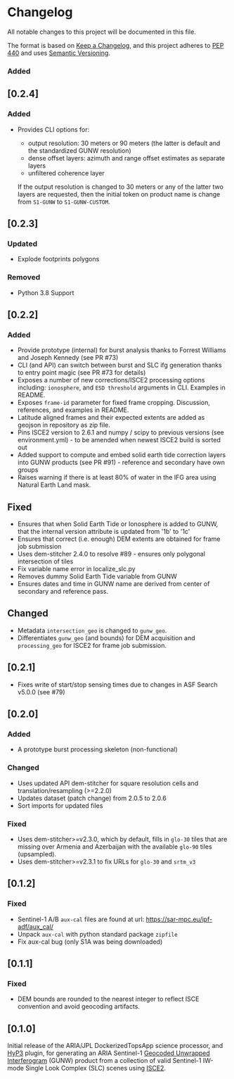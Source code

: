 # Changelog

All notable changes to this project will be documented in this file.

The format is based on [Keep a Changelog](https://keepachangelog.com/en/1.0.0/),
and this project adheres to [PEP 440](https://www.python.org/dev/peps/pep-0440/)
and uses [Semantic Versioning](https://semver.org/spec/v2.0.0.html).

### Added

## [0.2.4]

### Added
* Provides CLI options for:
  - output resolution: 30 meters or 90 meters (the latter is default and the standardized GUNW resolution)
  - dense offset layers: azimuth and range offset estimates as separate layers
  - unfiltered coherence layer

   If the output resolution is changed to 30 meters or any of the latter two layers are requested, then the initial token on product name is change from `S1-GUNW` to `S1-GUNW-CUSTOM`.

## [0.2.3]

### Updated
* Explode footprints polygons

### Removed
* Python 3.8 Support

## [0.2.2]

### Added
* Provide prototype (internal) for burst analysis thanks to Forrest Williams and Joseph Kennedy (see PR #73)
* CLI (and API) can switch between burst and SLC ifg generation thanks to entry point magic (see PR #73 for details)
* Exposes a number of new corrections/ISCE2 processing options including: `ionosphere`, and `ESD threshold` arguments in CLI. Examples in README.
* Exposes `frame-id` parameter for fixed frame cropping. Discussion, references, and examples in README.
* Latitude aligned frames and their expected extents are added as geojson in repository as zip file.
* Pins ISCE2 version to 2.6.1 and numpy / scipy to previous versions (see environment.yml) - to be amended when newest ISCE2 build is sorted out
* Added support to compute and embed solid earth tide correction layers into GUNW products (see PR #91) - reference and secondary have own groups
* Raises warning if there is at least 80% of water in the IFG area using Natural Earth Land mask.

## Fixed
* Ensures that when Solid Earth Tide or Ionosphere is added to GUNW, that the internal version attribute is updated from '1b' to '1c'
* Ensures that correct (i.e. enough) DEM extents are obtained for frame job submission
* Uses dem-stitcher 2.4.0 to resolve #89 - ensures only polygonal intersection of tiles
* Fix variable name error in localize_slc.py
* Removes dummy Solid Earth Tide variable from GUNW
* Ensures dates and time in GUNW name are derived from center of secondary and reference pass.

## Changed
* Metadata `intersection_geo` is changed to `gunw_geo`.
* Differentiates `gunw_geo` (and bounds) for DEM acquisition and `processing_geo` for ISCE2 for frame job submission.

## [0.2.1]

* Fixes write of start/stop sensing times due to changes in ASF Search v5.0.0 (see #79)

## [0.2.0]

### Added
* A prototype burst processing skeleton (non-functional)

### Changed
* Uses updated API dem-stitcher for square resolution cells and translation/resampling (>=2.2.0)
* Updates dataset (patch change) from 2.0.5 to 2.0.6
* Sort imports for updated files

### Fixed
* Uses dem-stitcher>=v2.3.0, which by default, fills in `glo-30` tiles that are missing over Armenia and Azerbaijan with the available `glo-90` tiles (upsampled).
* Uses dem-stitcher>=v2.3.1 to fix URLs for `glo-30` and `srtm_v3`

## [0.1.2]

### Fixed
* Sentinel-1 A/B `aux-cal` files are found at url: https://sar-mpc.eu/ipf-adf/aux_cal/
* Unpack `aux-cal` with python standard package `zipfile`
* Fix aux-cal bug (only S1A was being downloaded)

## [0.1.1]

### Fixed
* DEM bounds are rounded to the nearest integer to reflect ISCE convention and avoid geocoding artifacts.

## [0.1.0]

Initial release of the ARIA/JPL DockerizedTopsApp science processor, and [HyP3](https://hyp3-docs.asf.alaska.edu)
plugin, for generating an ARIA Sentinel-1 [Geocoded Unwrapped Interferogram](https://aria.jpl.nasa.gov/products/standard-displacement-products.html)
(GUNW) product from a collection of valid Sentinel-1 IW-mode Single Look Complex (SLC) scenes using [ISCE2](https://github.com/isce-framework/isce2).

